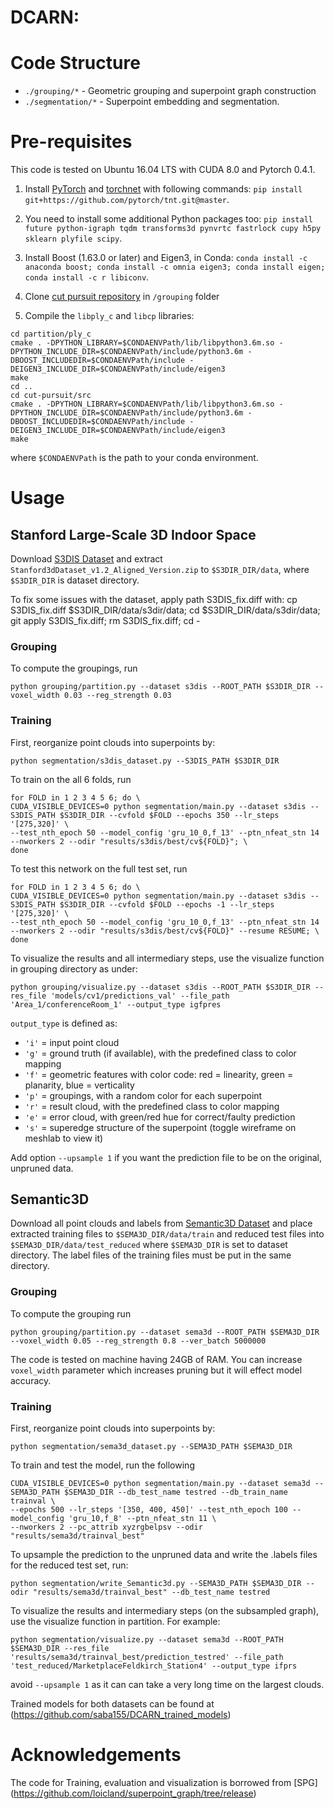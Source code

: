 # DCARN: 


# Code Structure
* `./grouping/*` -  Geometric grouping and superpoint graph construction
* `./segmentation/*` - Superpoint embedding and segmentation.

# Pre-requisites
This code is tested on Ubuntu 16.04 LTS with CUDA 8.0 and Pytorch 0.4.1.
1. Install [PyTorch](https://pytorch.org) and [torchnet](https://github.com/pytorch/tnt) with following commands: `pip install git+https://github.com/pytorch/tnt.git@master`.

2. You need to install some additional Python packages too: `pip install future python-igraph tqdm transforms3d pynvrtc fastrlock cupy h5py sklearn plyfile scipy`.

3. Install Boost (1.63.0 or later) and Eigen3, in Conda: `conda install -c anaconda boost; conda install -c omnia eigen3; conda install eigen; conda install -c r libiconv`.

4. Clone [cut pursuit repository](https://github.com/loicland/cut-pursuit) in `/grouping` folder

5. Compile the ```libply_c``` and ```libcp``` libraries:
```
cd partition/ply_c
cmake . -DPYTHON_LIBRARY=$CONDAENVPath/lib/libpython3.6m.so -DPYTHON_INCLUDE_DIR=$CONDAENVPath/include/python3.6m -DBOOST_INCLUDEDIR=$CONDAENVPath/include -DEIGEN3_INCLUDE_DIR=$CONDAENVPath/include/eigen3
make
cd ..
cd cut-pursuit/src
cmake . -DPYTHON_LIBRARY=$CONDAENVPath/lib/libpython3.6m.so -DPYTHON_INCLUDE_DIR=$CONDAENVPath/include/python3.6m -DBOOST_INCLUDEDIR=$CONDAENVPath/include -DEIGEN3_INCLUDE_DIR=$CONDAENVPath/include/eigen3
make
```
where `$CONDAENVPath` is the path to your conda environment. 


# Usage
## Stanford Large-Scale 3D Indoor Space
Download [S3DIS Dataset](http://buildingparser.stanford.edu/dataset.html) and extract `Stanford3dDataset_v1.2_Aligned_Version.zip` to `$S3DIR_DIR/data`, where `$S3DIR_DIR` is dataset directory.

To fix some issues with the dataset, apply path S3DIS_fix.diff with: cp S3DIS_fix.diff $S3DIR_DIR/data/s3dir/data; cd $S3DIR_DIR/data/s3dir/data; git apply S3DIS_fix.diff; rm S3DIS_fix.diff; cd -

### Grouping

To compute the groupings, run

```python grouping/partition.py --dataset s3dis --ROOT_PATH $S3DIR_DIR --voxel_width 0.03 --reg_strength 0.03```

### Training

First, reorganize point clouds into superpoints by:

```python segmentation/s3dis_dataset.py --S3DIS_PATH $S3DIR_DIR```

To train on the all 6 folds, run
```
for FOLD in 1 2 3 4 5 6; do \
CUDA_VISIBLE_DEVICES=0 python segmentation/main.py --dataset s3dis --S3DIS_PATH $S3DIR_DIR --cvfold $FOLD --epochs 350 --lr_steps '[275,320]' \
--test_nth_epoch 50 --model_config 'gru_10_0,f_13' --ptn_nfeat_stn 14 --nworkers 2 --odir "results/s3dis/best/cv${FOLD}"; \
done
```


To test this network on the full test set, run
```
for FOLD in 1 2 3 4 5 6; do \
CUDA_VISIBLE_DEVICES=0 python segmentation/main.py --dataset s3dis --S3DIS_PATH $S3DIR_DIR --cvfold $FOLD --epochs -1 --lr_steps '[275,320]' \
--test_nth_epoch 50 --model_config 'gru_10_0,f_13' --ptn_nfeat_stn 14 --nworkers 2 --odir "results/s3dis/best/cv${FOLD}" --resume RESUME; \
done
```

To visualize the results and all intermediary steps, use the visualize function in grouping directory as under:
```
python grouping/visualize.py --dataset s3dis --ROOT_PATH $S3DIR_DIR --res_file 'models/cv1/predictions_val' --file_path 'Area_1/conferenceRoom_1' --output_type igfpres
```

```output_type``` is defined as:
- ```'i'``` = input point cloud
- ```'g'``` = ground truth (if available), with the predefined class to color mapping
- ```'f'``` = geometric features with color code: red = linearity, green = planarity, blue = verticality
- ```'p'``` = groupings, with a random color for each superpoint
- ```'r'``` = result cloud, with the predefined class to color mapping
- ```'e'``` = error cloud, with green/red hue for correct/faulty prediction 
- ```'s'``` = superedge structure of the superpoint (toggle wireframe on meshlab to view it)

Add option ```--upsample 1``` if you want the prediction file to be on the original, unpruned data.


## Semantic3D
Download all point clouds and labels from [Semantic3D Dataset](http://www.semantic3d.net/) and place extracted training files to `$SEMA3D_DIR/data/train` and reduced test files into `$SEMA3D_DIR/data/test_reduced` where `$SEMA3D_DIR` is set to dataset directory. The label files of the training files must be put in the same directory.

### Grouping

To compute the grouping run

```python grouping/partition.py --dataset sema3d --ROOT_PATH $SEMA3D_DIR --voxel_width 0.05 --reg_strength 0.8 --ver_batch 5000000```

The code is tested on machine having 24GB of RAM. You can increase ```voxel_width``` parameter which increases pruning but it will effect model accuracy.

### Training

First, reorganize point clouds into superpoints by:

```python segmentation/sema3d_dataset.py --SEMA3D_PATH $SEMA3D_DIR```

To train and test the model, run the following
```
CUDA_VISIBLE_DEVICES=0 python segmentation/main.py --dataset sema3d --SEMA3D_PATH $SEMA3D_DIR --db_test_name testred --db_train_name trainval \
--epochs 500 --lr_steps '[350, 400, 450]' --test_nth_epoch 100 --model_config 'gru_10,f_8' --ptn_nfeat_stn 11 \
--nworkers 2 --pc_attrib xyzrgbelpsv --odir "results/sema3d/trainval_best"
```
To upsample the prediction to the unpruned data and write the .labels files for the reduced test set, run:

```python segmentation/write_Semantic3d.py --SEMA3D_PATH $SEMA3D_DIR --odir "results/sema3d/trainval_best" --db_test_name testred```

To visualize the results and intermediary steps (on the subsampled graph), use the visualize function in partition. For example:
```
python segmentation/visualize.py --dataset sema3d --ROOT_PATH $SEMA3D_DIR --res_file 'results/sema3d/trainval_best/prediction_testred' --file_path 'test_reduced/MarketplaceFeldkirch_Station4' --output_type ifprs
```

avoid ```--upsample 1``` as it can can take a very long time on the largest clouds.

Trained models for both datasets can be found at (https://github.com/saba155/DCARN_trained_models)

# Acknowledgements
The code for Training, evaluation and visualization is borrowed from [SPG] (https://github.com/loicland/superpoint_graph/tree/release)
